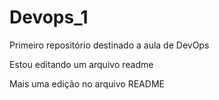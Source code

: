 # Devops_1
Primeiro repositório destinado a aula de DevOps

Estou editando um arquivo readme

Mais uma edição no arquivo README
